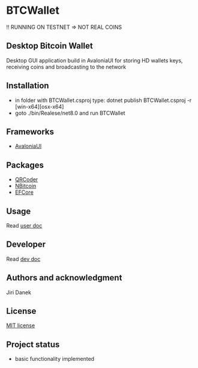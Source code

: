 # BTCWallet
!! RUNNING ON TESTNET => NOT REAL COINS 

## Desktop Bitcoin Wallet 
Desktop GUI application build in AvaloniaUI for storing HD wallets keys, receiving coins and broadcasting to the network

## Installation
- in folder with BTCWallet.csproj type: dotnet publish BTCWallet.csproj -r [win-x64][osx-x64]
- goto ./bin/Realese/net8.0 and run BTCWallet

## Frameworks
- [AvaloniaUI](https://avaloniaui.net)

## Packages
- [QRCoder](https://github.com/codebude/QRCoder)
- [NBitcoin](https://github.com/MetacoSA/NBitcoin)
- [EFCore](https://github.com/dotnet/efcore)

## Usage
Read [user doc](UserDocs.odt)

## Developer
Read [dev doc](DevelopDocs.odt)

## Authors and acknowledgment
Jiri Danek

## License
[MIT license](MIT)

## Project status
- basic functionality implemented
